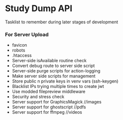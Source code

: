 #	Study Dump API

Tasklist to remember during later stages of development

### For Server Upload
-	favicon
-	robots
-	.htaccess
-	Server-side isAvailable routine check
-	Convert debug route to server side script
-	Server-side purge scripts for action-logging
-	Make server side scripts for management
-	Store public n private keys in venv vars (ssh-keygen)
-	Blacklist IPs trying multiple times to create jwt
-	Use modded filepreview middleware
-	Security and stress check
-	Server support for GraphicsMagick	//images
-	Server support for ghostscript			//pdfs
-	Server support for ffmpeg				//videos